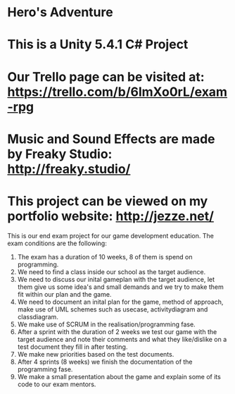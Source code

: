 # Hero's Adventure
# This is a Unity 5.4.1 C# Project

# Our Trello page can be visited at: https://trello.com/b/6lmXo0rL/exam-rpg
# Music and Sound Effects are made by Freaky Studio: http://freaky.studio/

# This project can be viewed on my portfolio website: http://jezze.net/

This is our end exam project for our game development education. 
The exam conditions are the following:

1. The exam has a duration of 10 weeks, 8 of them is spend on programming.
2. We need to find a class inside our school as the target audience.
3. We need to discuss our inital gameplan with the target audience,
let them give us some idea's and small demands and we try to make them
fit within our plan and the game.
4. We need to document an inital plan for the game, method of approach,
make use of UML schemes such as usecase, activitydiagram and classdiagram.
5. We make use of SCRUM in the realisation/programming fase.
6. After a sprint with the duration of 2 weeks we test our game with the 
target audience and note their comments and what they like/dislike on a
test document they fill in after testing.
7. We make new priorities based on the test documents.
8. After 4 sprints (8 weeks) we finish the documentation of the programming fase.
9. We make a small presentation about the game and explain some of its code to
our exam mentors.

